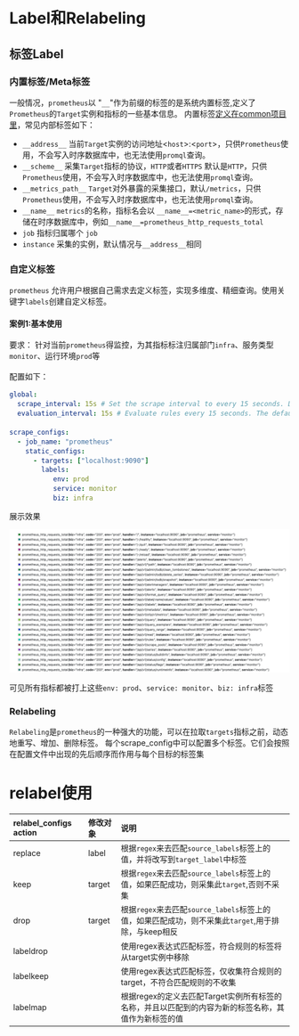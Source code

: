 # Label和Relabeling

## 标签Label

### 内置标签/Meta标签

一般情况，`prometheus`以 "`__`"作为前缀的标签的是系统内置标签,定义了`Prometheus`的`Target`实例和指标的一些基本信息。
内置标签[定义在common项目里](https://github.com/prometheus/common/blob/main/model/labels.go#L42)，常见内部标签如下：

- `__address__`   当前`Target`实例的访问地址<`host`>:<`port`>，只供`Prometheus`使用，不会写入时序数据库中，也无法使用`promql`查询。
- `__scheme__`    采集`Target`指标的协议，`HTTP`或者`HTTPS` 默认是`HTTP`，只供`Prometheus`使用，不会写入时序数据库中，也无法使用`promql`查询。
- `__metrics_path__`  `Target`对外暴露的采集接口，默认`/metrics`，只供`Prometheus`使用，不会写入时序数据库中，也无法使用`promql`查询。
- `__name__`      `metrics`的名称，指标名会以 `__name__=<metric_name>`的形式，存储在时序数据库中，例如`__name__=prometheus_http_requests_total`
- `job`   指标归属哪个 `job`
- `instance`   采集的实例，默认情况与`__address__`相同



### 自定义标签

`prometheus` 允许用户根据自己需求去定义标签，实现多维度、精细查询。使用关键字`labels`创建自定义标签。

#### 案例1:基本使用

要求： 针对当前`prometheus`得监控，为其指标标注归属部门`infra`、服务类型`monitor`、运行环境`prod`等  
<br> 
配置如下： 

```yaml
global:
  scrape_interval: 15s # Set the scrape interval to every 15 seconds. Default is every 1 minute.
  evaluation_interval: 15s # Evaluate rules every 15 seconds. The default is every 1 minute.

scrape_configs:
  - job_name: "prometheus"
    static_configs:
      - targets: ["localhost:9090"]
        labels:
           env: prod
           service: monitor
           biz: infra  
```

展示效果

![](./src/prometheus_label_demo.png)

可见所有指标都被打上这些`env: prod`、`service: monitor`、`biz: infra`标签  

### Relabeling


`Relabeling`是`prometheus`的一种强大的功能，可以在拉取`targets`指标之前，动态地重写、增加、删除标签。 每个scrape_config中可以配置多个标签。它们会按照在配置文件中出现的先后顺序而作用与每个目标的标签集





# relabel使用

| relabel_configs action | 修改对象| 说明    |
| :-----| :---- | :---- | 
|replace   | label|根据`regex`来去匹配`source_labels`标签上的值，并将改写到`target_label`中标签 | 
|keep     | target |根据`regex`来去匹配`source_labels`标签上的值，如果匹配成功，则采集此`target`,否则不采集 | 
|drop	    | target |根据`regex`来去匹配`source_labels`标签上的值，如果匹配成功，则不采集此`target`,用于排除，与keep相反|
|labeldrop	||使用regex表达式匹配标签，符合规则的标签将从target实例中移除|
|labelkeep|	|使用regex表达式匹配标签，仅收集符合规则的target，不符合匹配规则的不收集|
|labelmap	 | | 根据regex的定义去匹配Target实例所有标签的名称，并且以匹配到的内容为新的标签名称，其值作为新标签的值|
